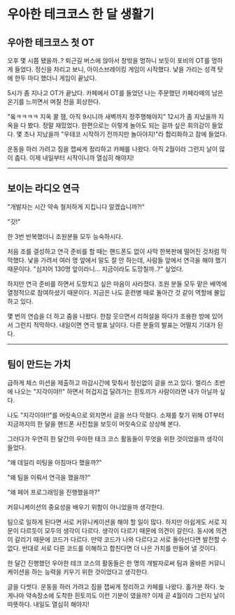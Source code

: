 # 우아한 테크코스 한 달 생활기


## 우아한 테크코스 첫 OT
오후 몇 시쯤 됐을까..? 퇴근길 버스에 앉아서 창밖을 멍하니 보듯이 포비의 OT를 멍하게 들었다. 정신을 차리고 보니, 아이스브레이킹 게임이 시작했다. 낯을 가리는 성격 탓에 한두 마디 했더니 게임이 끝났다.


5시가 좀 지나고 OT가 끝났다. 카페에서 OT를 들었던 나는 주문했던 카페라떼의 남은 온기를 느끼면서 며칠 전을 회상한다.


"옼ㅋㅋㅋㅋ 지옥 꿀 잼, 아직 9시니까 새벽까지 정주행해야지" 12시가 좀 지났을까 지옥을 다 봤다. 정말 재밌었다. 한편으로는 이렇게 놀아도 되는 걸까 싶은 회의감이 들었다. 몇 초나 지났을까 "우테코 시작하기 전까지만 놀아야지!"라 합리화하고 잠에 들었다.


운동을 하러 가려고 짐을 잽싸게 정리하고 카페를 나왔다. 아직 2월이라 그런지 날이 많이 춥다. 이제 내일부터 시작이니까 열심히 해야지!

---

## 보이는 라디오 연극

"개발자는 시간 약속 철저하게 지킵니다 알겠습니까?!"


"깃!"


한 3번 반복했더니 조원분들 모두 능숙하시다.

처음 조를 결성하고 연극 준비를 할 때는 핸드폰도 없이 사막 한복판에 떨어진 것처럼 막막했다. 낯을 가려서 여러 명 앞에서 말도 잘 안 하는데, 사람들 앞에서 연극을 해야 했기 때문이다. "심지어 130명 앞이라니... 지금이라도 도망칠까..?" 싶었다.


하지만 연극 준비를 하면서 도망치고 싶은 마음이 사라졌다. 조원 분들 모두 맡은 배역에 열정적으로 참여하셨기 때문이다. 지금은 나도 훈련병 때로 돌아간 것 같이 역할에 몰입하고 있다.


몇 번의 연습을 더 하고 줌을 나왔다. 한참 웃으면서 리허설을 하다가 조용한 방에 있어서 그런지 적막하다.
내일이면 연극 발표 날이다. 다른 분들의 발표는 어떨지 기대가 된다.

---

## 팀이 만드는 가치  

급하게 체스 미션을 제출하고 마감시간에 맞춰서 정신없이 글을 쓰고 있다. 엘리스 초반에 나오는 "지각이야!!" 하면서 허겁지겁 달려가는 흰토끼가 사람이라면 내가 아닐까 싶다.


나도 "지각이야!!"를 머릿속으로 외치면서 글을 쓰다 막혔다. 소재를 찾기 위해 OT부터 지금까지의 한 달을 핸드폰 사진첩을 보듯이 머릿속으로 상상해 본다.

그러다가 우연히 한 달간의 우아한 테크 코스 활동들이 무엇을 위한 것이었을까 생각이 들었다.

"왜 데일리 미팅을 아침마다 했을까?"


"왜 팀을 이뤄서 연극을 했을까?"


"왜 페어 프로그래밍을 진행했을까?"

커뮤니케이션의 중요성을 배우기 위함이 아니었을까 생각한다.  

팀으로 일하게 된다면 서로 커뮤니케이션을 해야 할 일이 많다. 하지만 아쉽게도 서로 지문이 다르듯이 모두의 생각이 다르다.
생각이 다르기 때문에 의견이 갈린다. 동시에 의견이 갈리기 때문에 코드가 다르다.
만약 코드가 나와 다르다고 서로 돌아선다면 발전할 수 없다. 반대로 서로 다른 코드를 이해하고 합친다면 더 나은 가치를 만들어 낼 것이다.

한 달간 진행했던 우아한 테크 코스의 활동들은 한 명의 개발자로써 팀과 올바른 커뮤니케이션을 하는 능력을 키우기 위한 것이었다고 생각한다.   

글을 다썻다. 운동을 하러 가려고 짐을 잽싸게 정리하고 카페를 나왔다. 홀가분 하다. 늦게나마 약속장소에 도착한 흰토끼도 이런 기분이 였을까? 이제 곧 4월이라 그런지 날이 따뜻하다. 내일도 열심히 해야지!
